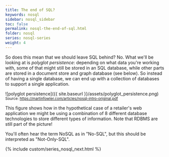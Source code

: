 ```yaml
---
title: The end of SQL?
keywords: nosql
sidebar: nosql_sidebar
toc: false
permalink: nosql-the-end-of-sql.html
folder: nosql
series: nosql-series
weight: 4
---
```


So does this mean that we should leave SQL behind? No. What we'll be looking at is _polyglot persistence_: depending on what data you're working with, some of that might still be stored in an SQL database, while other parts are stored in a document store and graph database (see below). So instead of having a single database, we can end up with a collection of databases to support a single application.

![polyglot persistence]({{ site.baseurl }}/assets/polyglot_persistence.png)
<small>Source: https://martinfowler.com/articles/nosql-intro-original.pdf</small>

This figure shows how in the hypothetical case of a retailer's web application we might be using a combination of 8 different database technologies to store different types of information. Note that RDBMS are still part of the picture!

You'll often hear the term NoSQL as in "No-SQL", but this should be interpreted as "Not-Only-SQL".

{% include custom/series_nosql_next.html %}
